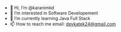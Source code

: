 - 👋 Hi, I’m @karanimkd
- 👀 I’m interested in Software Developement
- 🌱 I’m currently learning Java Full Stack
- 📫 How to reach me email: devkatek24@gmail.com

<!---
karanimkd/karanimkd is a ✨ special ✨ repository because its `README.md` (this file) appears on your GitHub profile.
You can click the Preview link to take a look at your changes.
--->
